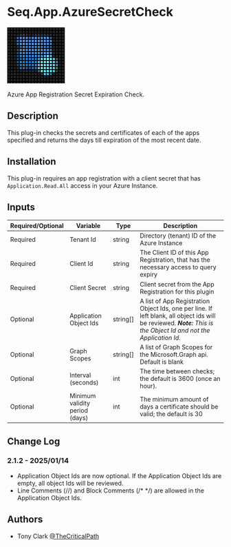 # Seq.App.AzureSecretCheck

![alt text](./src/AzureSecretCheck/Assets/AzureSecretCheckLogo.png "Title")

Azure App Registration Secret Expiration Check.

## Description

This plug-in checks the secrets and certificates of each of the apps specified and returns the days till expiration of the most recent date.

## Installation

This plug-in requires an app registration with a client secret that has `Application.Read.All` access in your Azure Instance.

## Inputs

|Required/Optional|Variable|Type|Description|
|--|--|--|--|
|Required|Tenant Id|string|Directory (tenant) ID of the Azure Instance|
|Required|Client Id|string|The Client ID of this App Registration, that has the necessary access to query expiry|
|Required|Client Secret|string|Client secret from the App Registration for this plugin|
|Optional|Application Object Ids|string[]|A list of App Registration Object Ids, one per line. If left blank, all object ids will be reviewed. _**Note:** This is the Object Id and not the Application Id._|
|Optional|Graph Scopes|string[]|A list of Graph Scopes for the Microsoft.Graph api. Default is blank|
|Optional|Interval (seconds)|int|The time between checks; the default is 3600 (once an hour).|
|Optional|Minimum validity period (days)|int|The minimum amount of days a certificate should be valid; the default is 30|

## Change Log
### 2.1.2 - 2025/01/14
- Application Object Ids are now optional.  If the Application Object Ids are empty, all object Ids will be reviewed.
- Line Comments (//) and Block Comments (/* */) are allowed in the Application Object Ids.

## Authors
- Tony Clark [@TheCriticalPath](https://github.com/TheCriticalPath)